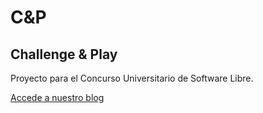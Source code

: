# C&P 
## Challenge & Play

Proyecto para el Concurso Universitario de Software Libre.

[Accede a nuestro blog](https://challengeandplay.wordpress.com/)
